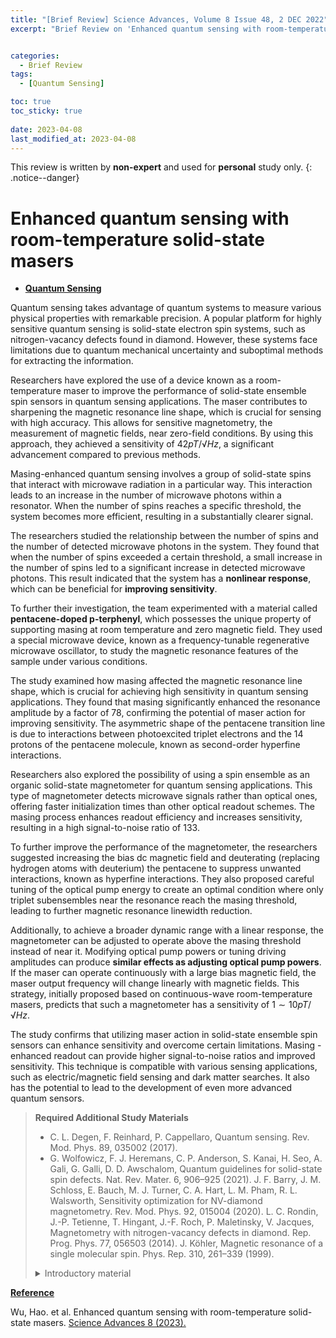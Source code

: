 ```yaml
---
title: "[Brief Review] Science Advances, Volume 8 Issue 48, 2 DEC 2022"
excerpt: "Brief Review on 'Enhanced quantum sensing with room-temperature solid-state masers' "


categories:
  - Brief Review
tags:
  - [Quantum Sensing]

toc: true
toc_sticky: true
 
date: 2023-04-08
last_modified_at: 2023-04-08
---
```


This review is written by **non-expert** and used for **personal** study only.
{: .notice--danger}

# Enhanced quantum sensing with room-temperature solid-state masers
- **<U>Quantum Sensing</U>**

Quantum sensing takes advantage of quantum systems to measure various physical properties with remarkable precision. A popular platform for highly sensitive quantum sensing is solid-state electron spin systems, such as nitrogen-vacancy defects found in diamond. However, these systems face limitations due to quantum mechanical uncertainty and suboptimal methods for extracting the information.

Researchers have explored the use of a device known as a room-temperature maser to improve the performance of solid-state ensemble spin sensors in quantum sensing applications. The maser contributes to sharpening the magnetic resonance line shape, which is crucial for sensing with high accuracy. This allows for sensitive magnetometry, the measurement of magnetic fields, near zero-field conditions. By using this approach, they achieved a sensitivity of $42 pT/√Hz$, a significant advancement compared to previous methods.

Masing-enhanced quantum sensing involves a group of solid-state spins that interact with microwave radiation in a particular way. This interaction leads to an increase in the number of microwave photons within a resonator. When the number of spins reaches a specific threshold, the system becomes more efficient, resulting in a substantially clearer signal.

The researchers studied the relationship between the number of spins and the number of detected microwave photons in the system. They found that when the number of spins exceeded a certain threshold, a small increase in the number of spins led to a significant increase in detected microwave photons. This result indicated that the system has a **nonlinear response**, which can be beneficial for **improving sensitivity**.

To further their investigation, the team experimented with a material called **pentacene-doped p-terphenyl**, which possesses the unique property of supporting masing at room temperature and zero magnetic field. They used a special microwave device, known as a frequency-tunable regenerative microwave oscillator, to study the magnetic resonance features of the sample under various conditions.

The study examined how masing affected the magnetic resonance line shape, which is crucial for achieving high sensitivity in quantum sensing applications. They found that masing significantly enhanced the resonance amplitude by a factor of $78$, confirming the potential of maser action for improving sensitivity. The asymmetric shape of the pentacene transition line is due to interactions between photoexcited triplet electrons and the $14$ protons of the pentacene molecule, known as second-order hyperfine interactions.

Researchers also explored the possibility of using a spin ensemble as an organic solid-state magnetometer for quantum sensing applications. This type of magnetometer detects microwave signals rather than optical ones, offering faster initialization times than other optical readout schemes. The masing process enhances readout efficiency and increases sensitivity, resulting in a high signal-to-noise ratio of $133$.

To further improve the performance of the magnetometer, the researchers suggested increasing the bias dc magnetic field and deuterating (replacing hydrogen atoms with deuterium) the pentacene to suppress unwanted interactions, known as hyperfine interactions. They also proposed careful tuning of the optical pump energy to create an optimal condition where only triplet subensembles near the resonance reach the masing threshold, leading to further magnetic resonance linewidth reduction.

Additionally, to achieve a broader dynamic range with a linear response, the magnetometer can be adjusted to operate above the masing threshold instead of near it. Modifying optical pump powers or tuning driving amplitudes can produce **similar effects as adjusting optical pump powers**. If the maser can operate continuously with a large bias magnetic field, the maser output frequency will change linearly with magnetic fields. This strategy, initially proposed based on continuous-wave room-temperature masers, predicts that such a magnetometer has a sensitivity of $1 \sim 10 pT/√Hz$.

The study confirms that utilizing maser action in solid-state ensemble spin sensors can enhance sensitivity and overcome certain limitations. Masing -enhanced readout can provide higher signal-to-noise ratios and improved sensitivity. This technique is compatible with various sensing applications, such as electric/magnetic field sensing and dark matter searches. It also has the potential to lead to the development of even more advanced quantum sensors.


>**Required Additional Study Materials**
> 
> - C. L. Degen, F. Reinhard, P. Cappellaro, Quantum sensing. Rev. Mod. Phys. 89, 035002 (2017).
> - G. Wolfowicz, F. J. Heremans, C. P. Anderson, S. Kanai, H. Seo, A. Gali, G. Galli, D. D. Awschalom, Quantum guidelines for solid-state spin defects. Nat. Rev. Mater. 6, 906–925 (2021).
> J. F. Barry, J. M. Schloss, E. Bauch, M. J. Turner, C. A. Hart, L. M. Pham, R. L. Walsworth, Sensitivity optimization for NV-diamond magnetometry. Rev. Mod. Phys. 92, 015004 (2020).
> L. C. Rondin, J.-P. Tetienne, T. Hingant, J.-F. Roch, P. Maletinsky, V. Jacques, Magnetometry with nitrogen-vacancy defects in diamond. Rep. Prog. Phys. 77, 056503 (2014).
> J. Köhler, Magnetic resonance of a single molecular spin. Phys. Rep. 310, 261–339 (1999).
> <details>
> <summary>Introductory material</summary>
> <div markdown="1">
> - “**Quantum Solid-State Physics**” by Serghey V. Vonsovsky and Mikhail I. Katsnelson
> - “**Solid State Physics**” by David W. Snoke
> </div>
> </details>

**<U>Reference</U>**

Wu, Hao. et al. Enhanced quantum sensing with room-temperature solid-state masers. [Science Advances 8 (2023).](https://www.science.org/doi/10.1126/sciadv.ade1613)